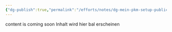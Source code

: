 ```yaml
---
{"dg-publish":true,"permalink":"/efforts/notes/dg-mein-pkm-setup-public/","tags":["class/note","thema/PKM"]}
---
```


content is coming soon
Inhalt wird hier bal erscheinen